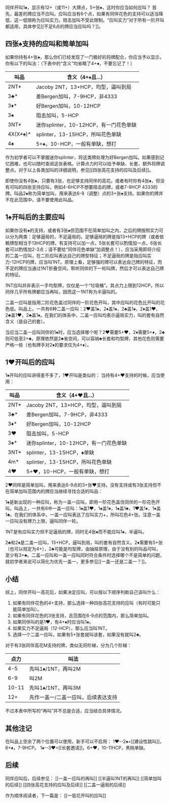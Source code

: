 同伴开叫1♠，显示有12+（或11+）大牌点，5+张♠，这时你应当如何应叫？
首先，最差的牌应当不应叫。应叫应当有6个点，如果有同伴花色的支持可以适当降低，这一低限称为应叫实力。阻击加叫不受此限制。“应叫实力”对于所有一阶开叫都适用，具体参见[[不足6点的牌应当应叫吗？]]。
## 四张♠支持的应叫和简单加叫
如果你持有4+张♠，那么你们已经发现了一门极好的将牌配合，你应当予以显示，你有以下的叫法：（下表中的“含义”均省略了4+♠，不要忘记了！）

| 叫品       | 含义（4+♠且...）                 |
| -------- | --------------------------- |
| 2NT*     | Jacoby 2NT，13+HCP，均型，逼叫到局   |
| 3♣*      | 差Bergen加叫，7-9HCP，非4333      |
| 3♦*      | 好Bergen加叫，10-12HCP          |
| 3♠       | 阻击加叫，5-HCP                  |
| 3NT*     | 迷你splinter，10-12HCP，有一门花色单缺 |
| 4X(X≠♠)* | splinter，13-15HCP，所叫花色单缺    |
| 4♠       | 5+♠，10-HCP，一般有单缺，想打         |
作为初学者可以不掌握迷你splinter，将这类牌处理为好Bergen加叫。如果感到记忆困难，也可以随时查阅这张表格。计算点力时可以给予单缺、长套、额外将牌调整点。对于以上各类加叫的详细说明，参见[[四张高花支持的应叫及后续]]。

即使你没有4张♠，只要有3张，也足够支持同伴的高花。或者有时你有4张♠，但没有可叫的四张支持应叫，例如4-6HCP不想要阻击的牌，或者7-9HCP 4333的牌。叫品2♠称为简单加叫，用来表达6-9（调整）点的3+张♠支持。如果你的牌并不在此范围中，请不要使用此叫品。

## 1♠开叫后的主要应叫
如果你没有♠的支持，或者有3张♠但范围不在简单加叫之内，之后的牌按照实力可以分为两类：足够逼局的，不足逼局的。足够逼局的牌是指13+HCP的牌（或者依赖牌型相当于13HCP的牌，有支持可以加一点，5张长套可以酌情加一点，6张长套可以酌情加2-3点；请不要给“同伴花色单缺”加调整点！），应当采用即将介绍的二盖一应叫，在二阶应叫表达自己的牌型特征；不足逼局的牌是指应叫实力-12HCP的牌，应当叫1NT。原理上看，足够强的牌可以表达自己牌的特征，而不足的牌应当通过1NT折叠空间，聆听同伴的下一轮叫牌，然后才可以表达自己牌的特征。

1NT应叫并非表示一手均型牌，仅仅是一个“垃圾桶”。其点力上限到12HCP，所以同伴几乎所有牌都应当再叫，因而这一1NT称为半逼叫的。

二盖一应叫是指用二阶花色盖过同伴的一阶花色开叫，其中应叫的花色比开叫的花色低。叫品上，一共有6种二盖一应叫：2♥盖1♠，2♦盖1♠，2♣盖1♠，2♦盖1♥，2♣盖1♥，2♣盖1♦。在我们的体系中，二盖一应叫均表示逼局实力，叫的套有自然含义（是自己的套）。

当应当二盖一应叫同伴的1♠时，应当选择哪个呢？2♥需要5+♥，2♦需要5+♦，2♣则可低至2+♣。原理依然是2♣省空间，可以容纳♣长套和均型牌，其他花色则需要严格一些（也有牌手对2♦的要求仅为4+♦）。

## 1♥开叫后的应叫
1♠开叫的应叫讲得差不多了，1♥开叫是类似的：
当持有4+♥支持的时候，应当使用：

| 叫品   | 含义（4+♥且...）                 |
| ---- | --------------------------- |
| 2NT* | Jacoby 2NT，13+HCP，均型，逼叫到局   |
| 3♣*  | 差Bergen加叫，7-9HCP，非4333      |
| 3♦*  | 好Bergen加叫，10-12HCP          |
| 3♥   | 阻击加叫，5-HCP                  |
| 3♠*  | 迷你splinter，10-12HCP，有一门花色单缺 |
| 3NT* | splinter，13-15HCP，♠单缺       |
| 4m*  | splinter，13-15HCP，所叫花色单缺    |
| 4♥   | 5+♥，10-HCP，一般有单缺，想打         |

2♥同样是简单加叫，用来表达6-9点的3+张♥支持。没有支持或有3张支持但不在简单加叫范围内的牌应当继续寻找合适的叫品：

1♠是新出现的一种应叫，称为一盖一应叫，即用一阶花色盖住同伴的一阶花色开叫。叫品上，一共有6中一盖一应叫：1♠盖1♥，1♠盖1♦，1♠盖1♣，1♥盖1♦，1♦盖1♣。在我们的体系中，一盖一应叫表达了应叫实力+，所叫花色4+张。注意一盖一应叫没有牌力上限，逼叫同伴一轮。

1NT是有应叫实力但不足逼局的牌，同时无4张♠而不能应叫1♠，半逼叫。

2♣和2♦是二盖一应叫，13+HCP，逼叫到局，叫的套有自然含义。2♦需要有5+张（也可以规定为4+），2♣可能是均型牌，由抽屉原理，由于没有别的叫品可叫，至少有3+♣。二盖一应叫和一盖一应叫同时符合条件时选择哪个不是简单的问题，就初学者来说可以简化为优先一盖一，更多参见[[一盖一还是二盖一？]]。

## 小结
综上，同伴开叫一高花后，如果决定应叫，可以按以下顺序判断自己该叫什么：
1. 如果有同伴花色的4+支持，那么选择一种四张高花支持的应叫（有时可能只能简单加叫）。
2. 如果有同伴花色的3张支持，且范围在6-9点的范围内，那么简单加叫。
3. 如果同伴叫的是1♥，有4+♠时应当叫1♠。
4. 如果实力不足逼局（12-HCP），那么应当叫1NT。
5. 选择一个二盖一应叫，如果有5+张套就叫该套，如果没有就叫2♣。

对于有3张同伴高花M支持的牌，类似无将阶梯，分为几个阶梯：

| 点力    | 叫法                 |
| ----- | ------------------ |
| 4-5   | 先叫1♠/1NT，再叫2M      |
| 6-9   | 叫2M                |
| 10-11 | 先叫1♠/1NT，再叫3M      |
| 12+   | 先作一盖一/二盖一应叫，后续表达支持 |
不过本表中所写的“再叫”并不总是合适，应当结合具体情况。

## 其他注记
在叫品上空余了两个位置可以使用，新手可以不启用：
1♥--2♠=[[建设性跳叫]]，6+♠，7-9HCP。
1♠--3♥=[[长套邀请]]，6+♥，10-11HCP，黑桃单缺。

## 后续
同伴应叫后，后续参见：
[[一盖一应叫的再叫]]
[[半逼叫1NT的再叫]]
[[简单加叫的后续]]
[[四张高花支持的应叫及后续]]
[[二盖一逼局的后续]]

作为顺序阅读者，下一篇是：
[[一低花开叫的应叫]]